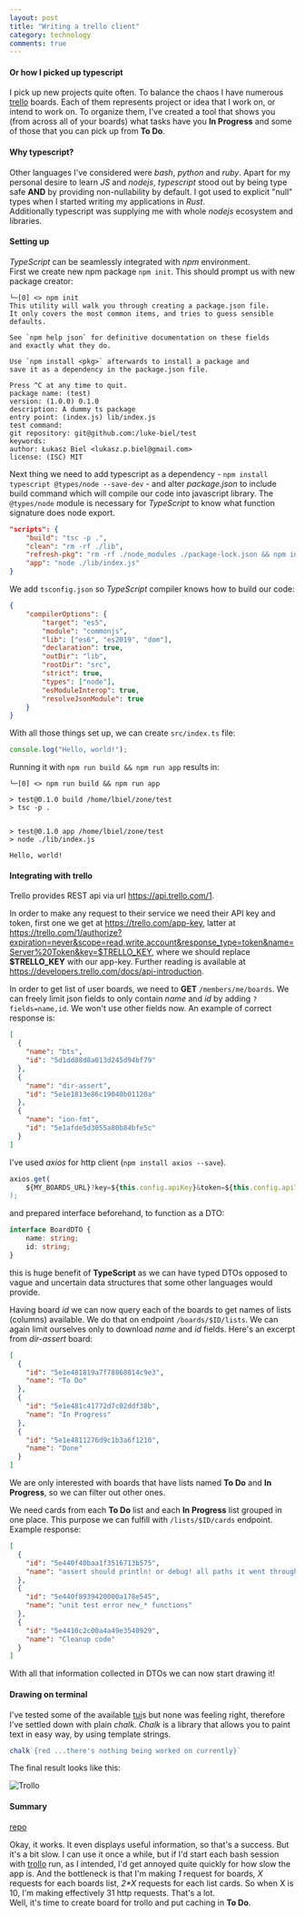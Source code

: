 ```yaml
---
layout: post
title: "Writing a trello client"
category: technology
comments: true
---
```


#### Or how I picked up typescript

I pick up new projects quite often. To balance the chaos I have numerous [trello] boards. Each of them represents project or idea that I work on, or intend to work on. To organize them, I've created a tool that shows you (from across all of your boards) what tasks have you **In Progress** and some of those that you can pick up from **To Do**.

#### Why typescript?

Other languages I've considered were *bash*, *python* and *ruby*. Apart for my personal desire to learn *JS* and *nodejs*, *typescript* stood out by being type safe **AND** by providing non-nullability by default. I got used to explicit "null" types when I started writing my applications in *Rust*.  
Additionally typescript was supplying me with whole *nodejs* ecosystem and libraries.

#### Setting up

*TypeScript* can be seamlessly integrated with *npm* environment.  
First we create new npm package `npm init`. This should prompt us with new package creator:
```text
└─[0] <> npm init
This utility will walk you through creating a package.json file.
It only covers the most common items, and tries to guess sensible defaults.

See `npm help json` for definitive documentation on these fields
and exactly what they do.

Use `npm install <pkg>` afterwards to install a package and
save it as a dependency in the package.json file.

Press ^C at any time to quit.
package name: (test)
version: (1.0.0) 0.1.0
description: A dummy ts package
entry point: (index.js) lib/index.js
test command:
git repository: git@github.com:/luke-biel/test
keywords:
author: Łukasz Biel <lukasz.p.biel@gmail.com>
license: (ISC) MIT
```
Next thing we need to add typescript as a dependency - `npm install typescript @types/node --save-dev` - and alter *package.json* to include build command which will compile our code into javascript library. The `@types/node` module is necessary for *TypeScript* to know what function signature does node export.
```json
"scripts": {
    "build": "tsc -p .",
    "clean": "rm -rf ./lib",
    "refresh-pkg": "rm -rf ./node_modules ./package-lock.json && npm install",
    "app": "node ./lib/index.js"
}
```
We add `tsconfig.json` so *TypeScript* compiler knows how to build our code:
```json
{
    "compilerOptions": {
        "target": "es5",
        "module": "commonjs",
        "lib": ["es6", "es2019", "dom"],
        "declaration": true,
        "outDir": "lib",
        "rootDir": "src",
        "strict": true,
        "types": ["node"],
        "esModuleInterop": true,
        "resolveJsonModule": true
    }
}
```
With all those things set up, we can create `src/index.ts` file:
```typescript
console.log("Hello, world!");
```
Running it with `npm run build && npm run app` results in:
```text
└─[0] <> npm run build && npm run app

> test@0.1.0 build /home/lbiel/zone/test
> tsc -p .


> test@0.1.0 app /home/lbiel/zone/test
> node ./lib/index.js

Hello, world!
```

#### Integrating with trello

Trello provides REST api via url <https://api.trello.com/1>.

In order to make any request to their service we need their API key and token, first one we get at <https://trello.com/app-key>, latter at <https://trello.com/1/authorize?expiration=never&scope=read,write,account&response_type=token&name=Server%20Token&key=$TRELLO_KEY>, where we should replace **$TRELLO_KEY** with our app-key. Further reading is available at <https://developers.trello.com/docs/api-introduction>.

In order to get list of user boards, we need to **GET** `/members/me/boards`. We can freely limit json fields to only contain *name* and *id* by adding `?fields=name,id`. We won't use other fields now. An example of correct response is:
```json
[
  {
    "name": "bts",
    "id": "5d1dd88d8a013d245d94bf79"
  },
  {
    "name": "dir-assert",
    "id": "5e1e1813e86c19040b01120a"
  },
  {
    "name": "ion-fmt",
    "id": "5e1afde5d3055a80b84bfe5c"
  }
]
```

I've used *axios* for http client (`npm install axios --save`).
```typescript
axios.get(
    ${MY_BOARDS_URL}?key=${this.config.apiKey}&token=${this.config.apiToken}&fields=name,id`
);
```
and prepared interface beforehand, to function as a DTO:
```typescript
interface BoardDTO {
    name: string;
    id: string;
}
```
this is huge benefit of **TypeScript** as we can have typed DTOs opposed to vague and uncertain data structures that some other languages would provide.

Having board *id* we can now query each of the boards to get names of lists (columns) available. We do that on endpoint `/boards/$ID/lists`. We can again limit ourselves only to download *name* and *id* fields. Here's an excerpt from *dir-assert* board:
```json
[
  {
    "id": "5e1e481819a7f78868014c9e3",
    "name": "To Do"
  },
  {
    "id": "5e1e481c41772d7c02ddf38b",
    "name": "In Progress"
  },
  {
    "id": "5e1e4811276d9c1b3a6f1210",
    "name": "Done"
  }
]
```

We are only interested with boards that have lists named **To Do** and **In Progress**, so we can filter out other ones.  

We need cards from each **To Do** list and each **In Progress** list grouped in one place.
This purpose we can fulfill with `/lists/$ID/cards` endpoint. Example response:
```json
[
  {
    "id": "5e440f40baa1f3516713b575",
    "name": "assert should println! or debug! all paths it went through"
  },
  {
    "id": "5e440f8939420000a178e545",
    "name": "unit test error new_* functions"
  },
  {
    "id": "5e4410c2c00a4a49e3540929",
    "name": "Cleanup code"
  }
]
```

With all that information collected in DTOs we can now start drawing it!

#### Drawing on terminal

I've tested some of the available [tui]s but none was feeling right, therefore I've settled down with plain *chalk*. *Chalk* is a library that allows you to paint text in easy way, by using template strings.
```typescript
chalk`{red ...there's nothing being worked on currently}`
```

The final result looks like this:

![Trollo](https://luke-biel.github.io/trollo/usage.png)

#### Summary

[repo]

Okay, it works. It even displays useful information, so that's a success. But it's a bit slow. I can use it once a while, but if I'd start each bash session with [trollo][repo] run, as I intended, I'd get annoyed quite quickly for how slow the app is. And the bottleneck is that I'm making *1* request for boards, *X* requests for each boards list, *2\*X* requests for each list cards. So when X is 10, I'm making effectively 31 http requests. That's a lot.  
Well, it's time to create board for trollo and put caching in **To Do**.

[trello]: https://trello.com/
[tui]: https://en.wikipedia.org/wiki/Text-based_user_interface
[repo]: https://luke-biel.github.io/trollo

